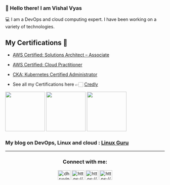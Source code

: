 ### 👋 Hello there! I am Vishal Vyas

💻  I am a DevOps and cloud computing expert. I have been working on a variety of technologies.

##  **My Certifications 🏅**
- [AWS Certified: Solutions Architect – Associate](https://www.credly.com/badges/3199ef68-8a22-4c75-8044-5fa4483a8238)
- [AWS Certified: Cloud Practitioner](https://www.credly.com/badges/5313f76b-b73c-4e58-a4b8-9d11727b8137)
- [CKA: Kubernetes Certified Administrator](https://www.credly.com/badges/c0ce6c50-398a-43e7-9e02-1d1cc61cab10)

- See all my Certifications here 👉🏻 [Credly](https://www.credly.com/users/imvishalvyas/)


<p align="left">
  <img src="https://images.credly.com/size/340x340/images/0e284c3f-5164-4b21-8660-0d84737941bc/image.png" width="125" height="125">
  <img src="https://images.credly.com/size/340x340/images/00634f82-b07f-4bbd-a6bb-53de397fc3a6/image.png" width="125" height="125">
  <img src="https://images.credly.com/size/340x340/images/8b8ed108-e77d-4396-ac59-2504583b9d54/cka_from_cncfsite__281_29.png" width="125" height="125">
	
</p>

### My blog on DevOps, Linux and cloud : [Linux Guru](https://www.vishalvyas.com)

<hr>
<h3 align="center">Connect with me:</h3>
<p align="center">
<a href="https://twitter.com/imvishalvyas" target="blank"><img align="center" src="https://raw.githubusercontent.com/rahuldkjain/github-profile-readme-generator/master/src/images/icons/Social/twitter.svg" alt="dhruvinsoni30" height="30" width="40" /></a>
<a href="https://www.linkedin.com/in/imvishalvyas/" target="blank"><img align="center" src="https://raw.githubusercontent.com/rahuldkjain/github-profile-readme-generator/master/src/images/icons/Social/linked-in-alt.svg" alt="https://www.linkedin.com/in/dhruvinksoni/" height="30" width="40" /></a>
<a href="https://www.facebook.com/iamvishalvyas/" target="blank"><img align="center" src="https://raw.githubusercontent.com/rahuldkjain/github-profile-readme-generator/master/src/images/icons/Social/facebook.svg" alt="https://www.facebook.com/dhruvin.soni.75/" height="30" width="40" /></a>
<a href="/https://www.instagram.com/imvishalvyas/" target="blank"><img align="center" src="https://raw.githubusercontent.com/rahuldkjain/github-profile-readme-generator/master/src/images/icons/Social/instagram.svg" alt="https://www.instagram.com/dhruvin.4530/" height="30" width="40" /></a>
</p>
